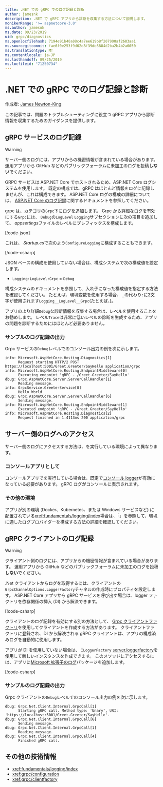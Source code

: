 ```yaml
---
title: .NET での gRPC でのログ記録と診断
author: jamesnk
description: .NET で gRPC アプリから診断を収集する方法について説明します。
monikerRange: '>= aspnetcore-3.0'
ms.author: jamesnk
ms.date: 09/23/2019
uid: grpc/diagnostics
ms.openlocfilehash: 7194e91b40a08c4a7ee619b8f207900af2683aa1
ms.sourcegitcommit: fae6f0e253f9d62d8f39de5884d2ba2b4b2a6050
ms.translationtype: MT
ms.contentlocale: ja-JP
ms.lasthandoff: 09/25/2019
ms.locfileid: "71250734"
---
```

# <a name="logging-and-diagnostics-in-grpc-on-net"></a>.NET での gRPC でのログ記録と診断

作成者: [James Newton-King](https://twitter.com/jamesnk)

この記事では、問題のトラブルシューティングに役立つ gRPC アプリから診断情報を収集するためのガイダンスを提供します。

## <a name="grpc-services-logging"></a>gRPC サービスのログ記録

> [!WARNING]
> サーバー側のログには、アプリからの機密情報が含まれている場合があります。 運用アプリから GitHub などのパブリックフォーラムに未加工のログを投稿**しない**でください。

GRPC サービスは ASP.NET Core でホストされるため、ASP.NET Core ログシステムを使用します。 既定の構成では、gRPC はほとんど情報をログに記録しませんが、これは構成できます。 ASP.NET Core ログの構成の詳細については、 [ASP.NET Core のログ記録](xref:fundamentals/logging/index#configuration)に関するドキュメントを参照してください。

grpc は、カテゴリの`Grpc`下にログを追加します。 Grpc から詳細なログを有効にする`Grpc`には、 `Debug`の`LogLevel` `Logging`サブセクションに次の項目を追加して、 *appsettings*ファイルのレベルにプレフィックスを構成します。

[!code-json[](diagnostics/sample/logging-config.json?highlight=7)]

これは、 *Startup.cs*で次のよう`ConfigureLogging`に構成することもできます。

[!code-csharp[](diagnostics/sample/logging-config-code.cs?highlight=5)]

JSON ベースの構成を使用していない場合は、構成システムで次の構成値を設定します。

* `Logging:LogLevel:Grpc` = `Debug`

構成システムのドキュメントを参照して、入れ子になった構成値を指定する方法を確認してください。 たとえば、環境変数を使用する場合、 `_`の代わり`:`に2文字が使用されます`Logging__LogLevel__Grpc`(たとえば、)。

アプリのより詳細`Debug`な診断情報を収集する場合は、レベルを使用することをお勧めします。 レベル`Trace`は非常に低いレベルの診断を生成するため、アプリの問題を診断するためにはほとんど必要ありません。

### <a name="sample-logging-output"></a>サンプルのログ記録の出力

Grpc サービスの`Debug`レベルでのコンソール出力の例を次に示します。

```console
info: Microsoft.AspNetCore.Hosting.Diagnostics[1]
      Request starting HTTP/2 POST https://localhost:5001/Greet.Greeter/SayHello application/grpc
info: Microsoft.AspNetCore.Routing.EndpointMiddleware[0]
      Executing endpoint 'gRPC - /Greet.Greeter/SayHello'
dbug: Grpc.AspNetCore.Server.ServerCallHandler[1]
      Reading message.
info: GrpcService.GreeterService[0]
      Hello World
dbug: Grpc.AspNetCore.Server.ServerCallHandler[6]
      Sending message.
info: Microsoft.AspNetCore.Routing.EndpointMiddleware[1]
      Executed endpoint 'gRPC - /Greet.Greeter/SayHello'
info: Microsoft.AspNetCore.Hosting.Diagnostics[2]
      Request finished in 1.4113ms 200 application/grpc
```

## <a name="access-server-side-logs"></a>サーバー側のログへのアクセス

サーバー側のログにアクセスする方法は、を実行している環境によって異なります。

### <a name="as-a-console-app"></a>コンソールアプリとして

コンソールアプリでを実行している場合は、既定で[コンソール logger](xref:fundamentals/logging/index#console-provider)が有効になっている必要があります。 gRPC ログがコンソールに表示されます。

### <a name="other-environments"></a>その他の環境

アプリが別の環境 (Docker、Kubernetes、または Windows サービスなど) に配置されている<xref:fundamentals/logging/index>場合は、「」を参照して、環境に適したログプロバイダーを構成する方法の詳細を確認してください。

## <a name="grpc-client-logging"></a>gRPC クライアントのログ記録

> [!WARNING]
> クライアント側のログには、アプリからの機密情報が含まれている場合があります。 運用アプリから GitHub などのパブリックフォーラムに未加工のログを投稿**しない**でください。

.Net クライアントからログを取得するには、クライアントの`GrpcChannelOptions.LoggerFactory`チャネルの作成時にプロパティを設定します。 ASP.NET Core アプリから gRPC サービスを呼び出す場合は、logger ファクトリを依存関係の挿入 (DI) から解決できます。

[!code-csharp[](diagnostics/sample/net-client-dependency-injection.cs?highlight=7,16)]

クライアントのログ記録を有効にする別の方法として、 [Grpc クライアントファクトリ](xref:grpc/clientfactory)を使用してクライアントを作成する方法があります。 クライアントファクトリに登録され、DI から解決される gRPC クライアントは、アプリの構成済みログを自動的に使用します。

アプリが DI を使用していない場合は、 `ILoggerFactory` [server.loggerfactory](xref:Microsoft.Extensions.Logging.LoggerFactory.Create*)を使用して新しいインスタンスを作成できます。 このメソッドにアクセスするには、アプリに[Microsoft 拡張子のログ](https://www.nuget.org/packages/microsoft.extensions.logging/)パッケージを追加します。

[!code-csharp[](diagnostics/sample/net-client-loggerfactory-create.cs?highlight=1,8)]

### <a name="sample-logging-output"></a>サンプルのログ記録の出力

Grpc クライアントの`Debug`レベルでのコンソール出力の例を次に示します。

```console
dbug: Grpc.Net.Client.Internal.GrpcCall[1]
      Starting gRPC call. Method type: 'Unary', URI: 'https://localhost:5001/Greet.Greeter/SayHello'.
dbug: Grpc.Net.Client.Internal.GrpcCall[6]
      Sending message.
dbug: Grpc.Net.Client.Internal.GrpcCall[1]
      Reading message.
dbug: Grpc.Net.Client.Internal.GrpcCall[4]
      Finished gRPC call.
```

## <a name="additional-resources"></a>その他の技術情報

* <xref:fundamentals/logging/index>
* <xref:grpc/configuration>
* <xref:grpc/clientfactory>
